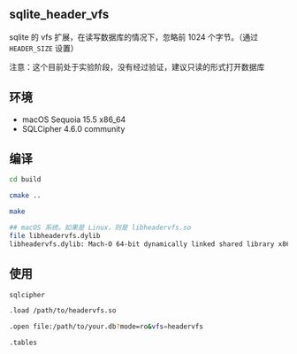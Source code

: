 ## sqlite_header_vfs

sqlite 的 vfs 扩展，在读写数据库的情况下，忽略前 1024 个字节。（通过 `HEADER_SIZE` 设置）

注意：这个目前处于实验阶段，没有经过验证，建议只读的形式打开数据库

## 环境

* macOS Sequoia 15.5 x86_64
* SQLCipher 4.6.0 community

## 编译

```bash
cd build

cmake ..

make

## macOS 系统。如果是 Linux，则是 libheadervfs.so
file libheadervfs.dylib                                                                                             Py 3.11 
libheadervfs.dylib: Mach-O 64-bit dynamically linked shared library x86_64
```

## 使用

```bash
sqlcipher

.load /path/to/headervfs.so

.open file:/path/to/your.db?mode=ro&vfs=headervfs

.tables
```